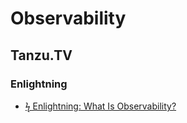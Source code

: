 # Observability
## Tanzu.TV
### Enlightning
* [ϟ Enlightning: What Is Observability?](https://www.youtube.com/watch?v=-fCOxnu6FYA)
